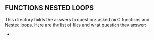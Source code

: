 ## FUNCTIONS NESTED LOOPS

This directory holds the answers to questions asked on C functions and Nested loops. Here are the list of files and what question they answer:

* 

